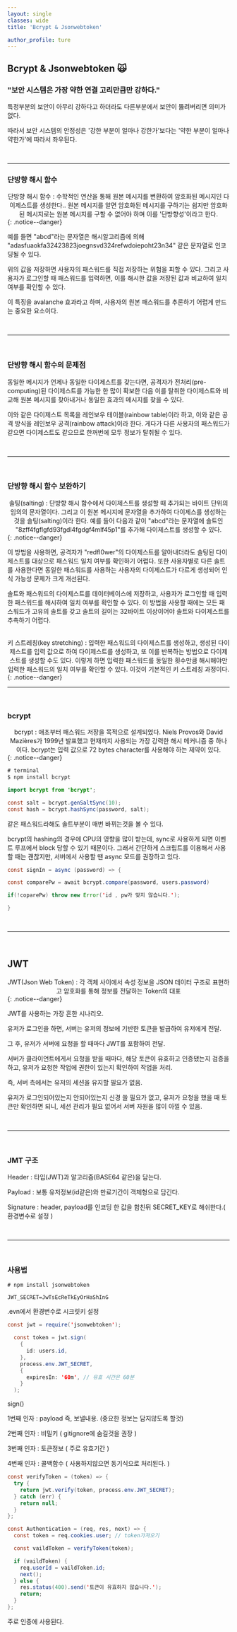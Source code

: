 ```yaml
---
layout: single
classes: wide
title: 'Bcrypt & Jsonwebtoken'

author_profile: ture
---
```


## Bcrypt & Jsonwebtoken 🙀

### "보안 시스템은 가장 약한 연결 고리만큼만 강하다."

특정부분의 보안이 아무리 강하다고 하더라도 다른부분에서 보안이 뚫려버리면 의미가 없다.

따라서 보안 시스템의 안정성은 '강한 부분이 얼마나 강한가'보다는 '약한 부분이 얼마나 약한가'에 따라서 좌우된다.

<br>
<hr>

### 단방향 해시 함수

<center>단방향 해시 함수 : 수학적인 연산을 통해 원본 메시지를 변환하여 암호화된 메시지인 다이제스트를 생성한다.. 원본 메시지를 알면 암호화된 메시지를 구하기는 쉽지만 암호화된 메시지로는 원본 메시지를 구할 수 없어야 하며 이를 '단방향성'이라고 한다.</center>
{: .notice--danger}

예를 들면 "abcd"라는 문자열은 해시알고리즘에 의해 "adasfuaokfa32423823joegnsvd324refwdoiepoht23n34" 같은 문자열로 인코딩될 수 있다.

위의 값을 저장하면 사용자의 패스워드를 직접 저장하는 위험을 피할 수 있다. 그리고 사용자가 로그인할 때 패스워드를 입력하면, 이를 해시한 값을 저장된 값과 비교하여 일치 여부를 확인할 수 있다.

이 특징을 avalanche 효과라고 하며, 사용자의 원본 패스워드를 추론하기 어렵게 만드는 중요한 요소이다.

<br>
<hr>
<br>

### 단방향 해시 함수의 문제점

동일한 메시지가 언제나 동일한 다이제스트를 갖는다면, 공격자가 전처리(pre-computing)된 다이제스트를 가능한 한 많이 확보한 다음 이를 탈취한 다이제스트와 비교해 원본 메시지를 찾아내거나 동일한 효과의 메시지를 찾을 수 있다.

이와 같은 다이제스트 목록을 레인보우 테이블(rainbow table)이라 하고, 이와 같은 공격 방식을 레인보우 공격(rainbow attack)이라 한다. 게다가 다른 사용자의 패스워드가 같으면 다이제스트도 같으므로 한꺼번에 모두 정보가 탈취될 수 있다.

<br>
<hr>
<br>

### 단방향 해시 함수 보완하기

<center>솔팅(salting) : 단방향 해시 함수에서 다이제스트를 생성할 때 추가되는 바이트 단위의 임의의 문자열이다. 그리고 이 원본 메시지에 문자열을 추가하여 다이제스를 생성하는 것을 솔팅(salting)이라 한다. 예를 들어 다음과 같이 "abcd"라는 문자열에 솔트인 "8zff4fgflgfd93fgdl4fgdgf4mlf45p1"를 추가해 다이제스트를 생성할 수 있다.</center>
{: .notice--danger}

이 방법을 사용하면, 공격자가 "redfl0wer"의 다이제스트를 알아내더라도 솔팅된 다이제스트를 대상으로 패스워드 일치 여부를 확인하기 어렵다. 또한 사용자별로 다른 솔트를 사용한다면 동일한 패스워드를 사용하는 사용자의 다이제스트가 다르게 생성되어 인식 가능성 문제가 크게 개선된다.

솔트와 패스워드의 다이제스트를 데이터베이스에 저장하고, 사용자가 로그인할 때 입력한 패스워드를 해시하여 일치 여부를 확인할 수 있다. 이 방법을 사용할 때에는 모든 패스워드가 고유의 솔트를 갖고 솔트의 길이는 32바이트 이상이어야 솔트와 다이제스트를 추측하기 어렵다.

<br>

<center>키 스트레칭(key stretching) : 입력한 패스워드의 다이제스트를 생성하고, 생성된 다이제스트를 입력 값으로 하여 다이제스트를 생성하고, 또 이를 반복하는 방법으로 다이제스트를 생성할 수도 있다. 이렇게 하면 입력한 패스워드를 동일한 횟수만큼 해시해야만 입력한 패스워드의 일치 여부를 확인할 수 있다. 이것이 기본적인 키 스트레칭 과정이다.</center>
{: .notice--danger}

<br>
<hr>
<br>

### bcrypt

<center>bcrypt : 애초부터 패스워드 저장을 목적으로 설계되었다. Niels Provos와 David Mazières가 1999년 발표했고 현재까지 사용되는 가장 강력한 해시 메커니즘 중 하나이다. bcrypt는 입력 값으로 72 bytes character를 사용해야 하는 제약이 있다.</center>
{: .notice--danger}

```java
# terminal
$ npm install bcrypt
```

```java
import bcrypt from 'bcrypt';

const salt = bcrypt.genSaltSync(10);
const hash = bcrypt.hashSync(password, salt);
```

같은 패스워드라해도 솔트부분이 매번 바뀌는것을 볼 수 있다.

bcrypt의 hashing의 경우에 CPU의 영향을 많이 받는데, sync로 사용하게 되면 이벤트 루프에서 block 당할 수 있기 때문이다. 그래서 간단하게 스크립트를 이용해서 사용할 때는 괜찮지만, 서버에서 사용할 땐 async 모드를 권장하고 있다.

```java
const signIn = async (password) => {

const comparePw = await bcrypt.compare(password, users.password)

if(!coparePw) throw new Error('id , pw가 맞지 않습니다.');

}
```

<br>
<hr>
<br>

## JWT

<center>JWT(Json Web Token) : 각 객체 사이에서 속성 정보을 JSON 데이터 구조로 표현하고 암호화를 통해 정보를 전달하는 Token의 대표</center>
{: .notice--danger}

JWT를 사용하는 가장 흔한 시나리오.

유저가 로그인을 하면, 서버는 유저의 정보에 기반한 토큰을 발급하여 유저에게 전달.

그 후, 유저가 서버에 요청을 할 때마다 JWT를 포함하여 전달.

서버가 클라이언트에게서 요청을 받을 때마다, 해당 토큰이 유효하고 인증됐는지 검증을 하고, 유저가 요청한 작업에 권한이 있는지 확인하여 작업을 처리.

즉, 서버 측에서는 유저의 세션을 유지할 필요가 없음.

유저가 로그인되어있는지 안되어있는지 신경 쓸 필요가 없고, 유저가 요청을 했을 때 토큰만 확인하면 되니, 세션 관리가 필요 없어서 서버 자원을 많이 아낄 수 있음.

<br>
<hr>
<br>

### JMT 구조

Header : 타입(JWT)과 알고리즘(BASE64 같은)을 담는다.

Payload : 보통 유저정보(id같은)와 만료기간이 객체형으로 담긴다.

Signature : header, payload를 인코딩 한 값을 합친뒤 SECRET_KEY로 해쉬한다.( 환경변수로 설정 )

<br>
<hr>
<br>

### 사용법

```
# npm install jsonwebtoken
```

```
JWT_SECRET=JwTsEcReTkEyOrHaShInG
```

.evn에서 환경변수로 시크릿키 설정

```java
const jwt = require('jsonwebtoken');

  const token = jwt.sign(
    {
      id: users.id,
    },
    process.env.JWT_SECRET,
    {
      expiresIn: '60m', // 유효 시간은 60분
    }
  );
```

sign()

1번째 인자 : payload 즉, 보낼내용. (중요한 정보는 담지않도록 할것)

2번째 인자 : 비밀키 ( gitignore에 숨길것을 권장 )

3번째 인자 : 토큰정보 ( 주로 유효기간 )

4번째 인자 : 콜백함수 ( 사용하지않으면 동기식으로 처리된다. )

```java
const verifyToken = (token) => {
  try {
    return jwt.verify(token, process.env.JWT_SECRET);
  } catch (err) {
    return null;
  }
};

const Authentication = (req, res, next) => {
  const token = req.cookies.user; // token가져오기

  const vaildToken = verifyToken(token);

  if (vaildToken) {
    req.userId = vaildToken.id;
    next();
  } else {
    res.status(400).send('토큰이 유효하지 않습니다.');
    return;
  }
};
```

주로 인증에 사용된다.
